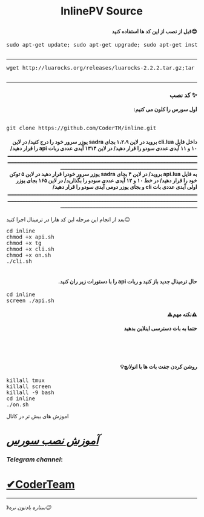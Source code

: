 <h1><p align="center"><stronge>InlinePV Source</stronge>

<h4 dir="rtl"> 😊قبل از نصب از این کد ها استفاده کنید
</h4>
<pre>
<span>sudo apt-get update; sudo apt-get upgrade; sudo apt-get install tmux; sudo apt-get install luarocks; sudo apt-get install screen; sudo apt-get install libreadline-dev libconfig-dev libssl-dev lua5.2 liblua5.2-dev lua-socket lua-sec lua-expat libevent-dev make unzip git redis-server autoconf g++ libjansson-dev libpython-dev expat libexpat1-dev; sudo apt-get update; sudo apt-get install; sudo apt-get install upstart-sysv
</span>
</pre>
<hr>
</h4>
<pre>
<span>wget http://luarocks.org/releases/luarocks-2.2.2.tar.gz;tar zxpf luarocks-2.2.2.tar.gz;cd luarocks-2.2.2 && ./configure; sudo make bootstrap;sudo luarocks install luasocket;sudo luarocks install luasec;sudo luarocks install redis-lua;sudo luarocks install lua-term;sudo luarocks install serpent;sudo luarocks install dkjson;sudo luarocks install lanes;sudo luarocks install Lua-cURL;cd 
</span>
</pre>
<hr>
<h3 align="right"> <strong> کد نصب</strong> ✨
<h4 dir="rtl">اول سورس را کلون می کنیم:
<br></h4>
<h6 dir="rtl"></h6>
<pre>
<span>git clone https://github.com/CoderTM/inline.git</span>
</pre>
<h4 dir="rtl">داخل فایل cli.lua بروید
در لاین ۱،۲،۹ بجای sadra یوزر سرور خود را درج کنید/
در لاین ۱۰ و ۱۱ آیدی عددی سودو را قرار دهید/
در لاین ۱۳۱۴ آیدی عددی ربات api را قرار دهید/
<br>ــــــــــــــــــــــــــــــــــــــــــــــــــــــــــــــــــــــــــــــــــــــــــــــــــــــــــــــــــــــــــــــــــــــــــــــــــــــــــــــــــــــــــــــــــــــــــــــــــــــــــــــــــــــــــــــــــــــــــــــــــــــــــــــــــــــــــــــــــــــــــــــــــــــــــــــــــــــــــــــــــــــــــــ<br>
 به فایل api.lua بروید/
در لاین ۴ بجای  sadra یوزر سرور خودرا قرار دهید
در لاین ۵ توکن  خود را قرار دهید/ 
در خط ۱۰ و ۱۲ آیدی عددی سودو را بگذارید/
در لاین ۱۶۵ بجای یوزر اولی آیدی عددی بات cli و بجای یوزر دومی آیدی سودو را قرار دهید/
<br>ــــــــــــــــــــــــــــــــــــــــــــــــــــــــــــــــــــــــــــــــــــــــــــــــــــــــــــــــــــــــــــــــــــــــــــــــــــــــــــــــــــــــــــــــــــــــــــــــــــــــــــــــــــــــــــــــــــــــــــــــــــــــــــــــــــــــــــــــــــــــــــــــــــــــــــــــــــــــــــــــــــــــــــ<br>
</h4>بعد از انجام این مرحله این کد هارا در ترمینال اجرا کنید😉
<pre>
<span>cd inline</span>
<span>chmod +x api.sh</span>
<span>chmod +x tg</span>
<span>chmod +x cli.sh</span>
<span>chmod +x on.sh</span>
<span>./cli.sh</span>
</pre>
<h4 dir="rtl">
<br>حال ترمینال جدید باز کنید و ربات api را با دستورات زیر ران کنید.</h4>
<pre>
<span>cd inline</span>
<span>screen ./api.sh</span>
</pre>
<h4 dir="rtl">⚠️نکته مهم⚠️
<h4 dir="rtl">حتما به بات دسترسی اینلاین بدهید

<br><br>
<h4 dir="rtl"><br>روشن کردن جفت بات ها با اتولانچ💡</h4>
<pre>
<span>killall tmux</span>
<span>killall screen</span>
<span>killall -9 bash</span>
<span>cd inline</span>
<span>./on.sh</span>
</pre>
اموزش های بیش تر در کانال

# [_آموزش نصب سورس_](https://telegram.me/CoderTeam)


###  *Telegram channel*:

# [✔CoderTeam](https://telegram.me/CoderTeam)

* * *
》*ستاره یادتون نره😉*








